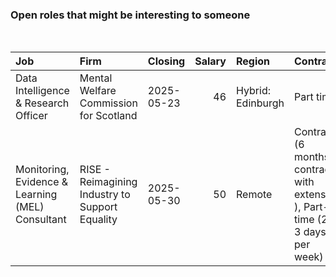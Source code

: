 
<!-- README.md is generated from README.Rmd. Please edit that file -->

### Open roles that might be interesting to someone

<br/>

<table>
<thead>
<tr>
<th style="text-align:left;">
Job
</th>
<th style="text-align:left;">
Firm
</th>
<th style="text-align:left;">
Closing
</th>
<th style="text-align:right;">
Salary
</th>
<th style="text-align:left;">
Region
</th>
<th style="text-align:left;">
Contract
</th>
</tr>
</thead>
<tbody>
<tr>
<td style="text-align:left;">
Data Intelligence & Research Officer
</td>
<td style="text-align:left;">
Mental Welfare Commission for Scotland
</td>
<td style="text-align:left;">
2025-05-23
</td>
<td style="text-align:right;">
46
</td>
<td style="text-align:left;">
Hybrid: Edinburgh
</td>
<td style="text-align:left;">
Part time
</td>
</tr>
<tr>
<td style="text-align:left;">
Monitoring, Evidence & Learning (MEL) Consultant
</td>
<td style="text-align:left;">
RISE - Reimagining Industry to Support Equality
</td>
<td style="text-align:left;">
2025-05-30
</td>
<td style="text-align:right;">
50
</td>
<td style="text-align:left;">
Remote
</td>
<td style="text-align:left;">
Contract (6 months contract with extension ), Part-time (2 - 3 days per
week)
</td>
</tr>
</tbody>
</table>
